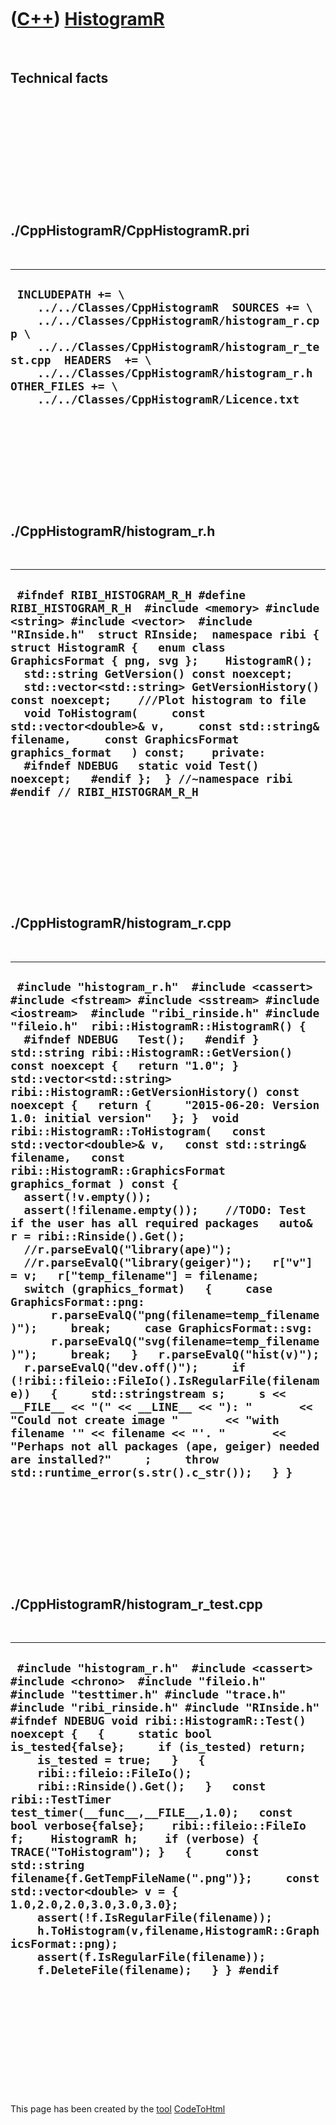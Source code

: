



 

 

 

 

 

([C++](Cpp.md)) [HistogramR](CppHistogramR.md)
================================================

 

Technical facts
---------------

 

 

 

 

 

 

./CppHistogramR/CppHistogramR.pri
---------------------------------

 

  -----------------------------------------------------------------------------------------------------------------------------------------------------------------------------------------------------------------------------------------------------------------------------------------------------
  ` INCLUDEPATH += \     ../../Classes/CppHistogramR  SOURCES += \     ../../Classes/CppHistogramR/histogram_r.cpp \     ../../Classes/CppHistogramR/histogram_r_test.cpp  HEADERS  += \     ../../Classes/CppHistogramR/histogram_r.h  OTHER_FILES += \     ../../Classes/CppHistogramR/Licence.txt`
  -----------------------------------------------------------------------------------------------------------------------------------------------------------------------------------------------------------------------------------------------------------------------------------------------------

 

 

 

 

 

./CppHistogramR/histogram\_r.h
------------------------------

 

  -------------------------------------------------------------------------------------------------------------------------------------------------------------------------------------------------------------------------------------------------------------------------------------------------------------------------------------------------------------------------------------------------------------------------------------------------------------------------------------------------------------------------------------------------------------------------------------------------------------------------------------------------------------------------
  ` #ifndef RIBI_HISTOGRAM_R_H #define RIBI_HISTOGRAM_R_H  #include <memory> #include <string> #include <vector>  #include "RInside.h"  struct RInside;  namespace ribi {  struct HistogramR {   enum class GraphicsFormat { png, svg };    HistogramR();    std::string GetVersion() const noexcept;   std::vector<std::string> GetVersionHistory() const noexcept;    ///Plot histogram to file   void ToHistogram(     const std::vector<double>& v,     const std::string& filename,     const GraphicsFormat graphics_format   ) const;    private:    #ifndef NDEBUG   static void Test() noexcept;   #endif };  } //~namespace ribi  #endif // RIBI_HISTOGRAM_R_H`
  -------------------------------------------------------------------------------------------------------------------------------------------------------------------------------------------------------------------------------------------------------------------------------------------------------------------------------------------------------------------------------------------------------------------------------------------------------------------------------------------------------------------------------------------------------------------------------------------------------------------------------------------------------------------------

 

 

 

 

 

./CppHistogramR/histogram\_r.cpp
--------------------------------

 

  -----------------------------------------------------------------------------------------------------------------------------------------------------------------------------------------------------------------------------------------------------------------------------------------------------------------------------------------------------------------------------------------------------------------------------------------------------------------------------------------------------------------------------------------------------------------------------------------------------------------------------------------------------------------------------------------------------------------------------------------------------------------------------------------------------------------------------------------------------------------------------------------------------------------------------------------------------------------------------------------------------------------------------------------------------------------------------------------------------------------------------------------------------------------------------------------------------------------------------------------------------------------------------------------------------------------------------------------------------------------------------------------------------------------------------------------------------------------------------------------------------------------------------------------------------------
  ` #include "histogram_r.h"  #include <cassert> #include <fstream> #include <sstream> #include <iostream>  #include "ribi_rinside.h" #include "fileio.h"  ribi::HistogramR::HistogramR() {   #ifndef NDEBUG   Test();   #endif }  std::string ribi::HistogramR::GetVersion() const noexcept {   return "1.0"; }  std::vector<std::string> ribi::HistogramR::GetVersionHistory() const noexcept {   return {     "2015-06-20: Version 1.0: initial version"   }; }  void ribi::HistogramR::ToHistogram(   const std::vector<double>& v,   const std::string& filename,   const ribi::HistogramR::GraphicsFormat graphics_format ) const {   assert(!v.empty());   assert(!filename.empty());    //TODO: Test if the user has all required packages   auto& r = ribi::Rinside().Get();    //r.parseEvalQ("library(ape)");   //r.parseEvalQ("library(geiger)");   r["v"] = v;   r["temp_filename"] = filename;    switch (graphics_format)   {     case GraphicsFormat::png:       r.parseEvalQ("png(filename=temp_filename)");     break;     case GraphicsFormat::svg:       r.parseEvalQ("svg(filename=temp_filename)");     break;   }   r.parseEvalQ("hist(v)");   r.parseEvalQ("dev.off()");     if (!ribi::fileio::FileIo().IsRegularFile(filename))   {     std::stringstream s;     s << __FILE__ << "(" << __LINE__ << "): "       << "Could not create image "       << "with filename '" << filename << "'. "       << "Perhaps not all packages (ape, geiger) needed are installed?"     ;     throw std::runtime_error(s.str().c_str());   } }`
  -----------------------------------------------------------------------------------------------------------------------------------------------------------------------------------------------------------------------------------------------------------------------------------------------------------------------------------------------------------------------------------------------------------------------------------------------------------------------------------------------------------------------------------------------------------------------------------------------------------------------------------------------------------------------------------------------------------------------------------------------------------------------------------------------------------------------------------------------------------------------------------------------------------------------------------------------------------------------------------------------------------------------------------------------------------------------------------------------------------------------------------------------------------------------------------------------------------------------------------------------------------------------------------------------------------------------------------------------------------------------------------------------------------------------------------------------------------------------------------------------------------------------------------------------------------

 

 

 

 

 

./CppHistogramR/histogram\_r\_test.cpp
--------------------------------------

 

  ------------------------------------------------------------------------------------------------------------------------------------------------------------------------------------------------------------------------------------------------------------------------------------------------------------------------------------------------------------------------------------------------------------------------------------------------------------------------------------------------------------------------------------------------------------------------------------------------------------------------------------------------------------------------------------------------------------------------------------------------------------------------------------------------------------------------------------------------------------------------------------------------------
  ` #include "histogram_r.h"  #include <cassert> #include <chrono>  #include "fileio.h" #include "testtimer.h" #include "trace.h" #include "ribi_rinside.h" #include "RInside.h"  #ifndef NDEBUG void ribi::HistogramR::Test() noexcept {   {     static bool is_tested{false};     if (is_tested) return;     is_tested = true;   }   {     ribi::fileio::FileIo();     ribi::Rinside().Get();   }   const ribi::TestTimer test_timer(__func__,__FILE__,1.0);   const bool verbose{false};    ribi::fileio::FileIo f;    HistogramR h;    if (verbose) { TRACE("ToHistogram"); }   {     const std::string filename{f.GetTempFileName(".png")};     const std::vector<double> v = { 1.0,2.0,2.0,3.0,3.0,3.0};     assert(!f.IsRegularFile(filename));     h.ToHistogram(v,filename,HistogramR::GraphicsFormat::png);     assert(f.IsRegularFile(filename));     f.DeleteFile(filename);   } } #endif`
  ------------------------------------------------------------------------------------------------------------------------------------------------------------------------------------------------------------------------------------------------------------------------------------------------------------------------------------------------------------------------------------------------------------------------------------------------------------------------------------------------------------------------------------------------------------------------------------------------------------------------------------------------------------------------------------------------------------------------------------------------------------------------------------------------------------------------------------------------------------------------------------------------------

 

 

 

 

 





 




This page has been created by the [tool](Tools.md)
[CodeToHtml](ToolCodeToHtml.md)
